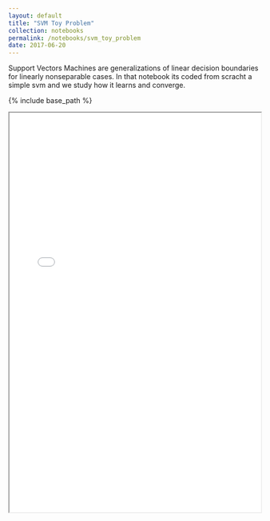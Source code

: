 ```yaml
---
layout: default
title: "SVM Toy Problem"
collection: notebooks
permalink: /notebooks/svm_toy_problem
date: 2017-06-20
---
```


Support Vectors Machines are generalizations of linear decision boundaries for linearly nonseparable cases. 
In that notebook its coded from scracht a simple svm and we study how it learns and converge.


{% include base_path %}

<div align="center" style="width:100%;"><iframe src="{{ base_path }}/files/notebooks_html/Report-ToyProblem-SVM.html" width="100%" height="800"></iframe></div>
